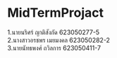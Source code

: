 # MidTermProjact
1.นายนริศร์  ญาติสังกัด 623050277-5   
2.นางสาวอรชพร  เมยมงคล	623050282-2   
3.นายนัทธพงศ์ ถวิลการ  623050411-7 
